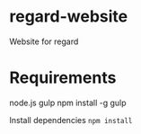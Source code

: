 regard-website
==============

Website for regard

Requirements
============

node.js
gulp
npm install -g gulp

Install dependencies
`npm install`

